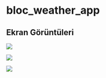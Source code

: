 # bloc_weather_app

## Ekran Görüntüleri

![](https://i.hizliresim.com/erl1l3l.png)

![](https://i.hizliresim.com/ni6y1p3.png)

![](https://i.hizliresim.com/h2pwesu.png)
